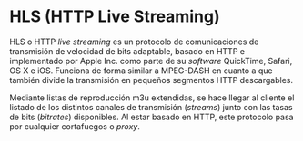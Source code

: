 # HLS (HTTP Live Streaming)

HLS o HTTP _live streaming_ es un protocolo de comunicaciones de transmisión de velocidad de bits adaptable, basado en HTTP e implementado por Apple Inc. como parte de su _software_ QuickTime, Safari, OS X e iOS. Funciona de forma similar a MPEG-DASH en cuanto a que también divide la transmisión en pequeños segmentos HTTP descargables.

Mediante listas de reproducción m3u extendidas, se hace llegar al cliente el listado de los distintos canales de transmisión (_streams_) junto con las tasas de bits (_bitrates_) disponibles. Al estar basado en HTTP, este protocolo pasa por cualquier cortafuegos o _proxy_.
